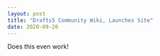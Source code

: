 ```yaml
---
layout: post
title: "Drafts5 Community Wiki, Launches Site"
date: 2020-09-20
---
```


Does this even work!
